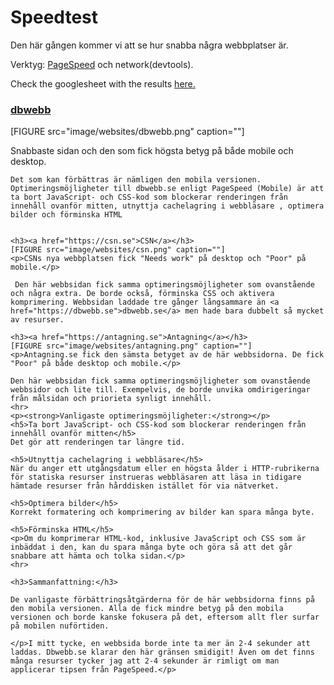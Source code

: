 Speedtest
===============================
Den här gången kommer vi att se hur snabba några webbplatser är.

Verktyg: <a href="https://developers.google.com/speed/pagespeed/">PageSpeed</a> och network(devtools).

Check the googlesheet with the results <a href="https://docs.google.com/spreadsheets/d/19JZtFBGsxQkC80mEkAkq7X07OKWJtg9Ad9isFiGDhDs/edit?usp=sharing">here.</a>
<div class="themes-article">
    <h3><a href="https://dbwebb.se">dbwebb</a></h3>
    [FIGURE src="image/websites/dbwebb.png" caption=""]
    <p>Snabbaste sidan och den som fick högsta betyg på både mobile och desktop.</p>

    Det som kan förbättras är nämligen den mobila versionen. Optimeringsmöjligheter till dbwebb.se enligt PageSpeed (Mobile) är att ta bort JavaScript- och CSS-kod som blockerar renderingen från innehåll ovanför mitten, utnyttja cachelagring i webbläsare , optimera bilder och förminska HTML


    <h3><a href="https://csn.se">CSN</a></h3>
    [FIGURE src="image/websites/csn.png" caption=""]
    <p>CSNs nya webbplatsen fick "Needs work" på desktop och "Poor" på mobile.</p>

     Den här webbsidan fick samma optimeringsmöjligheter som ovanstående och några extra. De borde också, förminska CSS och aktivera komprimering. Webbsidan laddade tre gånger långsammare än <a href="https://dbwebb.se">dbwebb.se</a> men hade bara dubbelt så mycket av resurser.

    <h3><a href="https://antagning.se">Antagning</a></h3>
    [FIGURE src="image/websites/antagning.png" caption=""]
    <p>Antagning.se fick den sämsta betyget av de här webbsidorna. De fick "Poor" på både desktop och mobile.</p>

    Den här webbsidan fick samma optimeringsmöjligheter som ovanstående webbsidor och lite till. Exempelvis, de borde unvika omdirigeringar från målsidan och priorieta synligt innehåll.
    <hr>
    <p><strong>Vanligaste optimeringsmöjligheter:</strong></p>
    <h5>Ta bort JavaScript- och CSS-kod som blockerar renderingen från innehåll ovanför mitten</h5>
    Det gör att renderingen tar längre tid.

    <h5>Utnyttja cachelagring i webbläsare</h5>
    När du anger ett utgångsdatum eller en högsta ålder i HTTP-rubrikerna för statiska resurser instrueras webbläsaren att läsa in tidigare hämtade resurser från hårddisken istället för via nätverket.

    <h5>Optimera bilder</h5>
    Korrekt formatering och komprimering av bilder kan spara många byte.

    <h5>Förminska HTML</h5>
    <p>Om du komprimerar HTML-kod, inklusive JavaScript och CSS som är inbäddat i den, kan du spara många byte och göra så att det går snabbare att hämta och tolka sidan.</p>
    <hr>

    <h3>Sammanfattning:</h3>

    De vanligaste förbättringsåtgärderna för de här webbsidorna finns på den mobila versionen. Alla de fick mindre betyg på den mobila versionen och borde kanske fokusera på det, eftersom allt fler surfar på mobilen nuförtiden.

    </p>I mitt tycke, en webbsida borde inte ta mer än 2-4 sekunder att laddas. Dbwebb.se klarar den här gränsen smidigit! Även om det finns många resurser tycker jag att 2-4 sekunder är rimligt om man applicerar tipsen från PageSpeed.</p>
</div>
